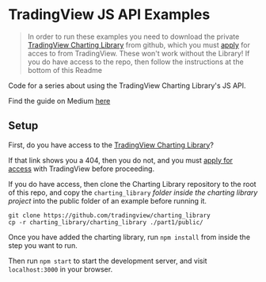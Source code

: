# TradingView JS API Examples

> In order to run these examples you need to download the private [TradingView Charting Library](https://github.com/tradingview/charting_library) from github, which you must [apply](https://www.tradingview.com/HTML5-stock-forex-bitcoin-charting-library/) for acces to from TradingView. These won't work without the Library!
> If you do have access to the repo, then follow the instructions at the bottom of this Readme

Code for a series about using the TradingView Charting Library's JS API. 

Find the guide on Medium [here](https://medium.com/@jonchurch/tradingview-js-api-integration-tutorial-introduction-5e4809d9ef36)

## Setup

First, do you have access to the [TradingView Charting Library](https://github.com/tradingview/charting_library)? 

If that link shows you a 404, then you do not, and you must [apply for access](https://www.tradingview.com/HTML5-stock-forex-bitcoin-charting-library/) with TradingView before proceeding.

If you do have access, then clone the Charting Library repository to the root of this repo, and copy the `charting_library` _folder inside the charting library project_ into the public folder of an example before running it.


```
git clone https://github.com/tradingview/charting_library
cp -r charting_library/charting_library ./part1/public/
```
Once you have added the charting library, run `npm install` from inside the step you want to run.

Then run `npm start` to start the development server, and visit `localhost:3000` in your browser.
